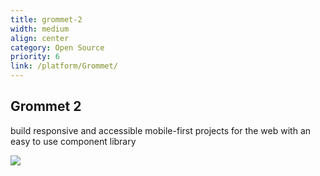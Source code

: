 ```yaml
---
title: grommet-2
width: medium
align: center
category: Open Source
priority: 6
link: /platform/Grommet/
---
```

## Grommet 2

build responsive and accessible mobile-first projects for the web with an easy to use component library

![](/img/monster.png)